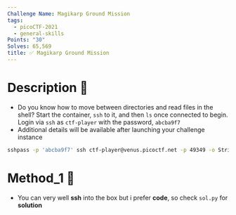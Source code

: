```yaml
---
Challenge Name: Magikarp Ground Mission
tags:
  - picoCTF-2021
  - general-skills
Points: "30"
Solves: 65,569
title: ✅ Magikarp Ground Mission
---
```

# Description 📄
- Do you know how to move between directories and read files in the shell? Start the container, `ssh` to it, and then `ls` once connected to begin. Login via `ssh` as `ctf-player` with the password, `abcba9f7`
- Additional details will be available after launching your challenge instance
```bash
sshpass -p 'abcba9f7' ssh ctf-player@venus.picoctf.net -p 49349 -o StrictHostKeyChecking=no
```
# Method_1 🧪
- You can very well **ssh** into the box but i prefer **code**, so check `sol.py` for **solution**